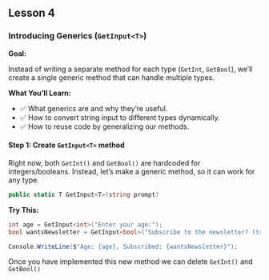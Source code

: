 ## Lesson 4

### Introducing Generics (`GetInput<T>`)

**Goal:**

Instead of writing a separate method for each type (`GetInt`, `GetBool`), we’ll create a single generic method that can handle
multiple types.

**What You’ll Learn:**

- ✅ What generics are and why they’re useful.
- ✅ How to convert string input to different types dynamically.
- ✅ How to reuse code by generalizing our methods.

#### Step 1: Create `GetInput<T>` method

Right now, both `GetInt()` and `GetBool()` are hardcoded for integers/booleans. Instead, let’s make a generic method, so it can
work for any type.

```csharp
public static T GetInput<T>(string prompt)
```

**Try This:**

```csharp
int age = GetInput<int>("Enter your age:");
bool wantsNewsletter = GetInput<bool>("Subscribe to the newsletter? (true/false):");

Console.WriteLine($"Age: {age}, Subscribed: {wantsNewsletter}");
```

Once you have implemented this new method we can delete `GetInt()` and `GetBool()`
